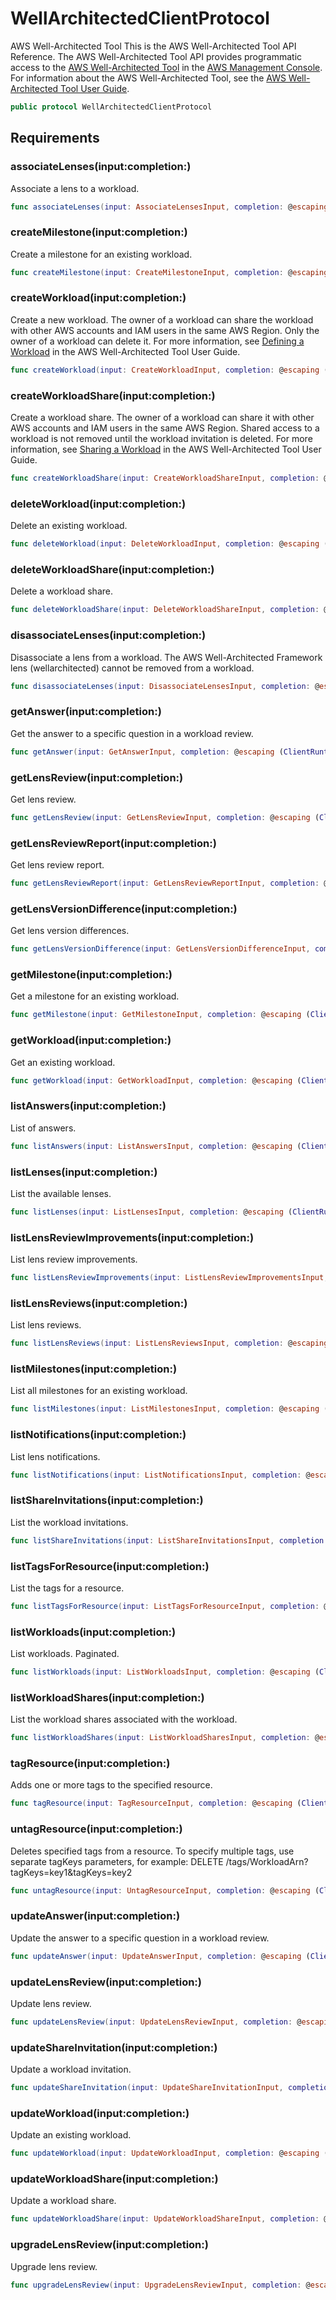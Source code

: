 # WellArchitectedClientProtocol

AWS Well-Architected Tool This is the AWS Well-Architected Tool API Reference. The AWS Well-Architected Tool API provides programmatic access to the [AWS Well-Architected Tool](http://aws.amazon.com/well-architected-tool) in the [AWS Management Console](https://console.aws.amazon.com/wellarchitected). For information about the AWS Well-Architected Tool, see the [AWS Well-Architected Tool User Guide](https://docs.aws.amazon.com/wellarchitected/latest/userguide/intro.html).

``` swift
public protocol WellArchitectedClientProtocol 
```

## Requirements

### associateLenses(input:completion:)

Associate a lens to a workload.

``` swift
func associateLenses(input: AssociateLensesInput, completion: @escaping (ClientRuntime.SdkResult<AssociateLensesOutputResponse, AssociateLensesOutputError>) -> Void)
```

### createMilestone(input:completion:)

Create a milestone for an existing workload.

``` swift
func createMilestone(input: CreateMilestoneInput, completion: @escaping (ClientRuntime.SdkResult<CreateMilestoneOutputResponse, CreateMilestoneOutputError>) -> Void)
```

### createWorkload(input:completion:)

Create a new workload. The owner of a workload can share the workload with other AWS accounts and IAM users in the same AWS Region. Only the owner of a workload can delete it. For more information, see [Defining a Workload](https://docs.aws.amazon.com/wellarchitected/latest/userguide/define-workload.html) in the AWS Well-Architected Tool User Guide.

``` swift
func createWorkload(input: CreateWorkloadInput, completion: @escaping (ClientRuntime.SdkResult<CreateWorkloadOutputResponse, CreateWorkloadOutputError>) -> Void)
```

### createWorkloadShare(input:completion:)

Create a workload share. The owner of a workload can share it with other AWS accounts and IAM users in the same AWS Region. Shared access to a workload is not removed until the workload invitation is deleted. For more information, see [Sharing a Workload](https://docs.aws.amazon.com/wellarchitected/latest/userguide/workloads-sharing.html) in the AWS Well-Architected Tool User Guide.

``` swift
func createWorkloadShare(input: CreateWorkloadShareInput, completion: @escaping (ClientRuntime.SdkResult<CreateWorkloadShareOutputResponse, CreateWorkloadShareOutputError>) -> Void)
```

### deleteWorkload(input:completion:)

Delete an existing workload.

``` swift
func deleteWorkload(input: DeleteWorkloadInput, completion: @escaping (ClientRuntime.SdkResult<DeleteWorkloadOutputResponse, DeleteWorkloadOutputError>) -> Void)
```

### deleteWorkloadShare(input:completion:)

Delete a workload share.

``` swift
func deleteWorkloadShare(input: DeleteWorkloadShareInput, completion: @escaping (ClientRuntime.SdkResult<DeleteWorkloadShareOutputResponse, DeleteWorkloadShareOutputError>) -> Void)
```

### disassociateLenses(input:completion:)

Disassociate a lens from a workload. The AWS Well-Architected Framework lens (wellarchitected) cannot be removed from a workload.

``` swift
func disassociateLenses(input: DisassociateLensesInput, completion: @escaping (ClientRuntime.SdkResult<DisassociateLensesOutputResponse, DisassociateLensesOutputError>) -> Void)
```

### getAnswer(input:completion:)

Get the answer to a specific question in a workload review.

``` swift
func getAnswer(input: GetAnswerInput, completion: @escaping (ClientRuntime.SdkResult<GetAnswerOutputResponse, GetAnswerOutputError>) -> Void)
```

### getLensReview(input:completion:)

Get lens review.

``` swift
func getLensReview(input: GetLensReviewInput, completion: @escaping (ClientRuntime.SdkResult<GetLensReviewOutputResponse, GetLensReviewOutputError>) -> Void)
```

### getLensReviewReport(input:completion:)

Get lens review report.

``` swift
func getLensReviewReport(input: GetLensReviewReportInput, completion: @escaping (ClientRuntime.SdkResult<GetLensReviewReportOutputResponse, GetLensReviewReportOutputError>) -> Void)
```

### getLensVersionDifference(input:completion:)

Get lens version differences.

``` swift
func getLensVersionDifference(input: GetLensVersionDifferenceInput, completion: @escaping (ClientRuntime.SdkResult<GetLensVersionDifferenceOutputResponse, GetLensVersionDifferenceOutputError>) -> Void)
```

### getMilestone(input:completion:)

Get a milestone for an existing workload.

``` swift
func getMilestone(input: GetMilestoneInput, completion: @escaping (ClientRuntime.SdkResult<GetMilestoneOutputResponse, GetMilestoneOutputError>) -> Void)
```

### getWorkload(input:completion:)

Get an existing workload.

``` swift
func getWorkload(input: GetWorkloadInput, completion: @escaping (ClientRuntime.SdkResult<GetWorkloadOutputResponse, GetWorkloadOutputError>) -> Void)
```

### listAnswers(input:completion:)

List of answers.

``` swift
func listAnswers(input: ListAnswersInput, completion: @escaping (ClientRuntime.SdkResult<ListAnswersOutputResponse, ListAnswersOutputError>) -> Void)
```

### listLenses(input:completion:)

List the available lenses.

``` swift
func listLenses(input: ListLensesInput, completion: @escaping (ClientRuntime.SdkResult<ListLensesOutputResponse, ListLensesOutputError>) -> Void)
```

### listLensReviewImprovements(input:completion:)

List lens review improvements.

``` swift
func listLensReviewImprovements(input: ListLensReviewImprovementsInput, completion: @escaping (ClientRuntime.SdkResult<ListLensReviewImprovementsOutputResponse, ListLensReviewImprovementsOutputError>) -> Void)
```

### listLensReviews(input:completion:)

List lens reviews.

``` swift
func listLensReviews(input: ListLensReviewsInput, completion: @escaping (ClientRuntime.SdkResult<ListLensReviewsOutputResponse, ListLensReviewsOutputError>) -> Void)
```

### listMilestones(input:completion:)

List all milestones for an existing workload.

``` swift
func listMilestones(input: ListMilestonesInput, completion: @escaping (ClientRuntime.SdkResult<ListMilestonesOutputResponse, ListMilestonesOutputError>) -> Void)
```

### listNotifications(input:completion:)

List lens notifications.

``` swift
func listNotifications(input: ListNotificationsInput, completion: @escaping (ClientRuntime.SdkResult<ListNotificationsOutputResponse, ListNotificationsOutputError>) -> Void)
```

### listShareInvitations(input:completion:)

List the workload invitations.

``` swift
func listShareInvitations(input: ListShareInvitationsInput, completion: @escaping (ClientRuntime.SdkResult<ListShareInvitationsOutputResponse, ListShareInvitationsOutputError>) -> Void)
```

### listTagsForResource(input:completion:)

List the tags for a resource.

``` swift
func listTagsForResource(input: ListTagsForResourceInput, completion: @escaping (ClientRuntime.SdkResult<ListTagsForResourceOutputResponse, ListTagsForResourceOutputError>) -> Void)
```

### listWorkloads(input:completion:)

List workloads. Paginated.

``` swift
func listWorkloads(input: ListWorkloadsInput, completion: @escaping (ClientRuntime.SdkResult<ListWorkloadsOutputResponse, ListWorkloadsOutputError>) -> Void)
```

### listWorkloadShares(input:completion:)

List the workload shares associated with the workload.

``` swift
func listWorkloadShares(input: ListWorkloadSharesInput, completion: @escaping (ClientRuntime.SdkResult<ListWorkloadSharesOutputResponse, ListWorkloadSharesOutputError>) -> Void)
```

### tagResource(input:completion:)

Adds one or more tags to the specified resource.

``` swift
func tagResource(input: TagResourceInput, completion: @escaping (ClientRuntime.SdkResult<TagResourceOutputResponse, TagResourceOutputError>) -> Void)
```

### untagResource(input:completion:)

Deletes specified tags from a resource. To specify multiple tags, use separate tagKeys parameters, for example: DELETE /tags/WorkloadArn?tagKeys=key1\&tagKeys=key2

``` swift
func untagResource(input: UntagResourceInput, completion: @escaping (ClientRuntime.SdkResult<UntagResourceOutputResponse, UntagResourceOutputError>) -> Void)
```

### updateAnswer(input:completion:)

Update the answer to a specific question in a workload review.

``` swift
func updateAnswer(input: UpdateAnswerInput, completion: @escaping (ClientRuntime.SdkResult<UpdateAnswerOutputResponse, UpdateAnswerOutputError>) -> Void)
```

### updateLensReview(input:completion:)

Update lens review.

``` swift
func updateLensReview(input: UpdateLensReviewInput, completion: @escaping (ClientRuntime.SdkResult<UpdateLensReviewOutputResponse, UpdateLensReviewOutputError>) -> Void)
```

### updateShareInvitation(input:completion:)

Update a workload invitation.

``` swift
func updateShareInvitation(input: UpdateShareInvitationInput, completion: @escaping (ClientRuntime.SdkResult<UpdateShareInvitationOutputResponse, UpdateShareInvitationOutputError>) -> Void)
```

### updateWorkload(input:completion:)

Update an existing workload.

``` swift
func updateWorkload(input: UpdateWorkloadInput, completion: @escaping (ClientRuntime.SdkResult<UpdateWorkloadOutputResponse, UpdateWorkloadOutputError>) -> Void)
```

### updateWorkloadShare(input:completion:)

Update a workload share.

``` swift
func updateWorkloadShare(input: UpdateWorkloadShareInput, completion: @escaping (ClientRuntime.SdkResult<UpdateWorkloadShareOutputResponse, UpdateWorkloadShareOutputError>) -> Void)
```

### upgradeLensReview(input:completion:)

Upgrade lens review.

``` swift
func upgradeLensReview(input: UpgradeLensReviewInput, completion: @escaping (ClientRuntime.SdkResult<UpgradeLensReviewOutputResponse, UpgradeLensReviewOutputError>) -> Void)
```

